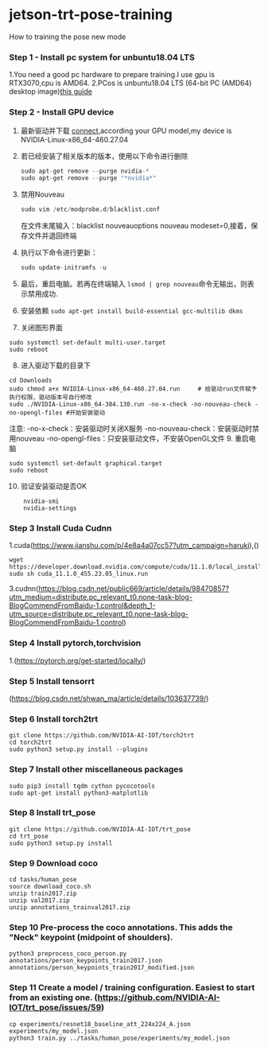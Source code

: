 # jetson-trt-pose-training
How to training the pose new mode
### Step 1 - Install pc system for unbuntu18.04 LTS
1.You need a good pc hardware to prepare training.I use gpu is RTX3070,cpu is AMD64.
2.PCos is unbuntu18.04 LTS (64-bit PC (AMD64) desktop image)[this guide](http://old-releases.ubuntu.com/releases/18.04.4/)
### Step 2 - Install GPU device
1. 最新驱动并下载 [connect](https://www.nvidia.cn/Download/index.aspx?lang=cn),according your GPU model,my device is NVIDIA-Linux-x86_64-460.27.04
2. 若已经安装了相关版本的版本，使用以下命令进行删除

    ```python
    sudo apt-get remove --purge nvidia-* 
    sudo apt-get remove --purge "*nvidia*" 
    ```    
3. 禁用Nouveau
    ```python
    sudo vim /etc/modprobe.d/blacklist.conf 
    ``` 
   在文件末尾输入：blacklist nouveauoptions nouveau modeset=0,接着，保存文件并退回终端
4. 执行以下命令进行更新：
   ```python
   sudo update-initramfs -u
   ```   
5. 最后，重启电脑。若再在终端输入 ```lsmod | grep nouveau```命令无输出，则表示禁用成功.
6. 安装依赖 ```sudo apt-get install build-essential gcc-multilib dkms```
7. 关闭图形界面 
  ```
  sudo systemctl set-default multi-user.target
  sudo reboot
  ```
8. 进入驱动下载的目录下
  ```
  cd Downloads
  sudo chmod a+x NVIDIA-Linux-x86_64-460.27.04.run     # 给驱动run文件赋予执行权限，驱动版本号自行修改
  sudo ./NVIDIA-Linux-x86_64-384.130.run -no-x-check -no-nouveau-check -no-opengl-files #开始安装驱动
  ```
  注意: -no-x-check：安装驱动时关闭X服务
       -no-nouveau-check：安装驱动时禁用nouveau
       -no-opengl-files：只安装驱动文件，不安装OpenGL文件
9. 重启电脑
  ```
  sudo systemctl set-default graphical.target
  sudo reboot
  ```
10. 验证安装驱动是否OK
  ```
      nvidia-smi
      nvidia-settings
  ```
### Step 3  Install Cuda Cudnn
 1.cuda(https://www.jianshu.com/p/4e8a4a07cc57?utm_campaign=haruki),()
   ```
   wget https://developer.download.nvidia.com/compute/cuda/11.1.0/local_installers/cuda_11.1.0_455.23.05_linux.run
   sudo sh cuda_11.1.0_455.23.05_linux.run
   ```
 3.cudnn(https://blog.csdn.net/public669/article/details/98470857?utm_medium=distribute.pc_relevant_t0.none-task-blog-BlogCommendFromBaidu-1.control&depth_1-utm_source=distribute.pc_relevant_t0.none-task-blog-BlogCommendFromBaidu-1.control)
 
 ### Step 4  Install pytorch,torchvision 
  1.(https://pytorch.org/get-started/locally/)
 ### Step 5  Install tensorrt 
 (https://blog.csdn.net/shwan_ma/article/details/103637739/)
 ### Step 6  Install torch2trt
  ```
  git clone https://github.com/NVIDIA-AI-IOT/torch2trt
  cd torch2trt
  sudo python3 setup.py install --plugins
  ```
### Step 7 Install other miscellaneous packages
   ```
   sudo pip3 install tqdm cython pycocotools
   sudo apt-get install python3-matplotlib
   ```
### Step 8 Install trt_pose
   ```
   git clone https://github.com/NVIDIA-AI-IOT/trt_pose
   cd trt_pose
   sudo python3 setup.py install
   ```
### Step 9   Download coco
```
cd tasks/human_pose
source download_coco.sh
unzip train2017.zip
unzip val2017.zip
unzip annotations_trainval2017.zip
```   
### Step 10 Pre-process the coco annotations. This adds the "Neck" keypoint (midpoint of shoulders).
```
python3 preprocess_coco_person.py annotations/person_keypoints_train2017.json annotations/person_keypoints_train2017_modified.json

```
### Step 11 Create a model / training configuration. Easiest to start from an existing one. (https://github.com/NVIDIA-AI-IOT/trt_pose/issues/59)
```
cp experiments/resnet18_baseline_att_224x224_A.json experiments/my_model.json
python3 train.py ../tasks/human_pose/experiments/my_model.json 
```

  
  
  
  
